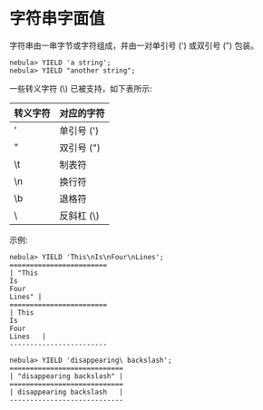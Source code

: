 # 字符串字面值

字符串由一串字节或字符组成，并由一对单引号 (') 或双引号 (") 包装。

```ngql
nebula> YIELD 'a string';
nebula> YIELD "another string";
```

一些转义字符 (\\) 已被支持，如下表所示:

| **转义字符**   | **对应的字符**   |
|:----|:----|
| \'   | 单引号 (')  |
| \"   | 双引号 (")  |
| \t   | 制表符      |
| \n   | 换行符      |
| \b   | 退格符      |
| \\  | 反斜杠 (\\) |

示例:

```ngql
nebula> YIELD 'This\nIs\nFour\nLines';
========================
| "This
Is
Four
Lines" |
========================
| This
Is
Four
Lines   |
------------------------

nebula> YIELD 'disappearing\ backslash';
============================
| "disappearing backslash" |
============================
| disappearing backslash   |
----------------------------
```
